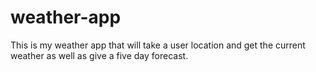 # weather-app
This is my weather app that will take a user location and get the current weather as well as give a five day forecast.
